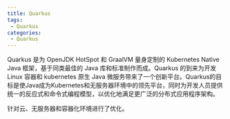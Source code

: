 ```yaml
---
title: Quarkus
tags:
 - Quarkus
categories: 
 - Quarkus
---
```




Quarkus 是为 OpenJDK HotSpot 和 GraalVM 量身定制的 Kubernetes Native Java 框架，基于同类最佳的 Java 库和标准制作而成。Quarkus 的到来为开发 Linux 容器和 kubernetes 原生 Java 微服务带来了一个创新平台。Quarkus的目标是使Java成为Kubernetes和无服务器环境中的领先平台，同时为开发人员提供统一的反应式和命令式编程模型，以优化地满足更广泛的分布式应用程序架构。

针对云、无服务器和容器化环境进行了优化。


